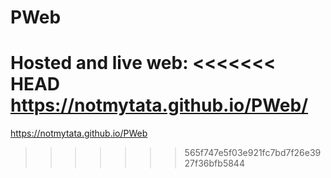 # PWeb
Hosted and live web:
<<<<<<< HEAD
https://notmytata.github.io/PWeb/
=======
https://notmytata.github.io/PWeb
>>>>>>> 565f747e5f03e921fc7bd7f26e3927f36bfb5844
